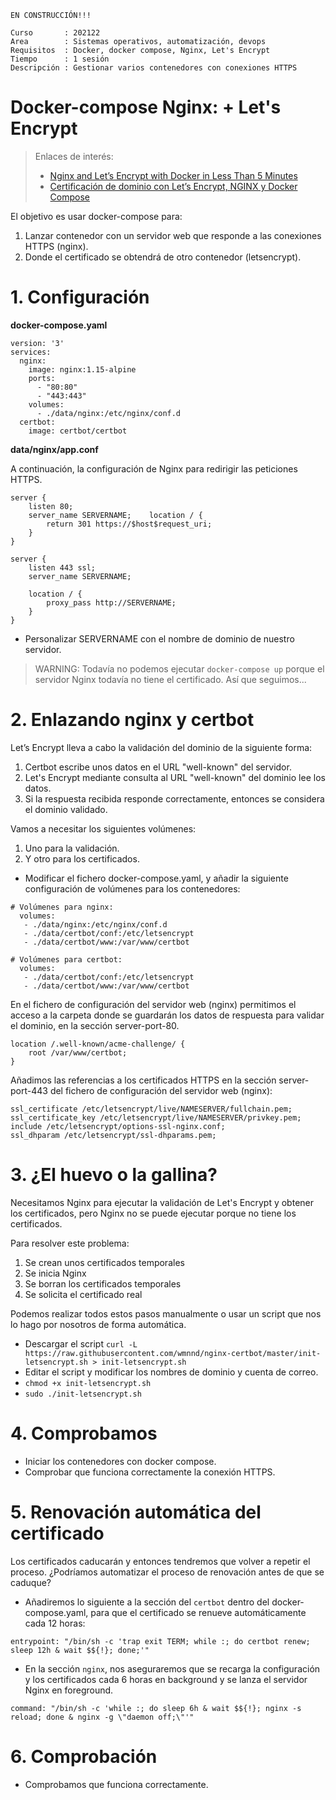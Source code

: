 
`EN CONSTRUCCIÓN!!!`

```
Curso       : 202122
Area        : Sistemas operativos, automatización, devops
Requisitos  : Docker, docker compose, Nginx, Let's Encrypt
Tiempo      : 1 sesión
Descripción : Gestionar varios contenedores con conexiones HTTPS
```

# Docker-compose Nginx: + Let's Encrypt

> Enlaces de interés:
> * [Nginx and Let’s Encrypt with Docker in Less Than 5 Minutes](https://pentacent.medium.com/nginx-and-lets-encrypt-with-docker-in-less-than-5-minutes-b4b8a60d3a71)
> * [Certificación de dominio con Let’s Encrypt, NGINX y Docker Compose](https://medium.com/eudaimonia-ar/certificar-dominios-con-letsencrypt-y-nginx-con-docker-compose-a6a948f47f2f)

El objetivo es usar docker-compose para:
1. Lanzar contenedor con un servidor web que responde a las conexiones HTTPS (nginx).
2. Donde el certificado se obtendrá de otro contenedor (letsencrypt).

# 1. Configuración

**docker-compose.yaml**

```
version: '3'
services:
  nginx:
    image: nginx:1.15-alpine
    ports:
      - "80:80"
      - "443:443"
    volumes:
      - ./data/nginx:/etc/nginx/conf.d
  certbot:
    image: certbot/certbot
```

**data/nginx/app.conf**

A continuación, la configuración de Nginx para redirigir las peticiones HTTPS.

```
server {
    listen 80;
    server_name SERVERNAME;    location / {
        return 301 https://$host$request_uri;
    }    
}

server {
    listen 443 ssl;
    server_name SERVERNAME;

    location / {
        proxy_pass http://SERVERNAME;
    }
}
```

* Personalizar SERVERNAME con el nombre de dominio de nuestro servidor.

> WARNING: Todavía no podemos ejecutar `docker-compose up` porque el servidor Nginx todavía no tiene el certificado. Así que seguimos...

# 2. Enlazando nginx y certbot

Let’s Encrypt lleva a cabo la validación del dominio de la siguiente forma:
1. Certbot escribe unos datos en el URL "well-known" del servidor.
2. Let's Encrypt mediante consulta al URL "well-known" del dominio lee los datos.
3. Si la respuesta recibida responde correctamente, entonces se considera el dominio validado.

Vamos a necesitar los siguientes volúmenes:
1. Uno para la validación.
2. Y otro para los certificados.

* Modificar el fichero docker-compose.yaml, y añadir la siguiente configuración de volúmenes para los contenedores:

```
# Volúmenes para nginx:
  volumes:
   - ./data/nginx:/etc/nginx/conf.d
   - ./data/certbot/conf:/etc/letsencrypt
   - ./data/certbot/www:/var/www/certbot
```

```
# Volúmenes para certbot:
  volumes:
   - ./data/certbot/conf:/etc/letsencrypt
   - ./data/certbot/www:/var/www/certbot
```

En el fichero de configuración del servidor web (nginx) permitimos el acceso a la carpeta donde se guardarán los datos de respuesta para validar el dominio, en la sección server-port-80.

```
location /.well-known/acme-challenge/ {
    root /var/www/certbot;
}
```

Añadimos las referencias a los certificados HTTPS en la sección server-port-443 del fichero de configuración del servidor web (nginx):

```
ssl_certificate /etc/letsencrypt/live/NAMESERVER/fullchain.pem;
ssl_certificate_key /etc/letsencrypt/live/NAMESERVER/privkey.pem;
include /etc/letsencrypt/options-ssl-nginx.conf;
ssl_dhparam /etc/letsencrypt/ssl-dhparams.pem;
```

# 3. ¿El huevo o la gallina?

Necesitamos Nginx para ejecutar la validación de Let's Encrypt y obtener los certificados, pero Nginx no se puede ejecutar porque no tiene los certificados.

Para resolver este problema:
1. Se crean unos certificados temporales
2. Se inicia Nginx
3. Se borran los certificados temporales
4. Se solicita el certificado real

Podemos realizar todos estos pasos manualmente o usar un script que nos lo hago por nosotros de forma automática.

* Descargar el script `curl -L https://raw.githubusercontent.com/wmnnd/nginx-certbot/master/init-letsencrypt.sh > init-letsencrypt.sh`
* Editar el script y modificar los nombres de dominio y cuenta de correo.
* `chmod +x init-letsencrypt.sh`
* `sudo ./init-letsencrypt.sh`

# 4. Comprobamos

* Iniciar los contenedores con docker compose.
* Comprobar que funciona correctamente la conexión HTTPS.

# 5. Renovación automática del certificado

Los certificados caducarán y entonces tendremos que volver a repetir el proceso. ¿Podríamos automatizar el proceso de renovación antes de que se caduque?

* Añadiremos lo siguiente a la sección del `certbot` dentro del docker-compose.yaml, para que el certificado se renueve automáticamente cada 12 horas:

```
entrypoint: "/bin/sh -c 'trap exit TERM; while :; do certbot renew; sleep 12h & wait $${!}; done;'"
```
* En la sección `nginx`, nos aseguraremos que se recarga la configuración y los certificados cada 6 horas en background y se lanza el servidor Nginx en foreground.

```
command: "/bin/sh -c 'while :; do sleep 6h & wait $${!}; nginx -s reload; done & nginx -g \"daemon off;\"'"
```

# 6. Comprobación

* Comprobamos que funciona correctamente.
